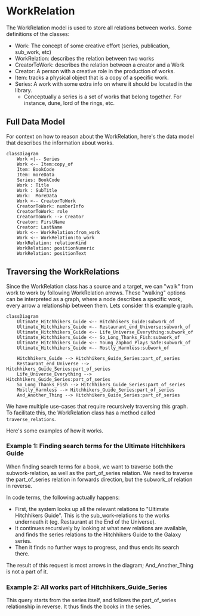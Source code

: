 # WorkRelation
The WorkRelation model is used to store all relations between works. Some definitions of the classes:

- Work: The concept of some creative effort (series, publication, sub_work, etc)
- WorkRelation: describes the relation between two works
- CreatorToWork: describes the relation between a creator and a Work
- Creator: A person with a creative role in the production of works.
- Item: tracks a physical object that is a copy of a specific work.
- Series: A work with some extra info on where it should be located in the library.
  - Conceptually a series is a set of works that belong together. For instance, dune, lord of the rings, etc.

## Full Data Model
For context on how to reason about the WorkRelation, here's the data model that describes the information about works.
```mermaid
classDiagram
    Work <|-- Series
    Work <-- Item:copy_of
    Item: BookCode
    Item: moreData
    Series: BookCode
    Work : Title
    Work : SubTitle
    Work:  MoreData
    Work <-- CreatorToWork
    CreatorToWork: numberInfo
    CreatorToWork: role
    CreatorToWork --> Creator
    Creator: FirstName
    Creator: LastName
    Work <-- WorkRelation:from_work
    Work <-- WorkRelation:to_work
    WorkRelation: relationKind
    WorkRelation: positionNumeric
    WorkRelation: positionText
```


## Traversing the WorkRelations
Since the WorkRelation class has a source and a target, we can "walk" from work to work by following WorkRelation arrows. These "walking" options can be interpreted as a graph, where a node describes a specific work, every arrow a relationship between them.
Lets consider this example graph.  

```mermaid
classDiagram
    Ultimate_Hitchhikers_Guide <-- Hitchhikers_Guide:subwork_of
    Ultimate_Hitchhikers_Guide <-- Restaurant_end_Universe:subwork_of
    Ultimate_Hitchhikers_Guide <-- Life_Universe_Everything:subwork_of
    Ultimate_Hitchhikers_Guide <-- So_Long_Thanks_Fish:subwork_of
    Ultimate_Hitchhikers_Guide <-- Young_Zaphod_Plays_Safe:subwork_of
    Ultimate_Hitchhikers_Guide <-- Mostly_Harmless:subwork_of
    
    Hitchhikers_Guide --> Hitchhikers_Guide_Series:part_of_series
    Restaurant_end_Universe --> Hitchhikers_Guide_Series:part_of_series
    Life_Universe_Everything --> Hitchhikers_Guide_Series:part_of_series
    So_Long_Thanks_Fish --> Hitchhikers_Guide_Series:part_of_series
    Mostly_Harmless --> Hitchhikers_Guide_Series:part_of_series
    And_Another_Thing --> Hitchhikers_Guide_Series:part_of_series

```

We have multiple use-cases that require recursively traversing this graph. To facilitate this, the WorkRelation class has a method called `traverse_relations`.

Here's some examples of how it works.
### Example 1: Finding search terms for the Ultimate Hitchhikers Guide
When finding search terms for a book, we want to traverse both the subwork-relation, as well as the part_of_series relation.
We need to traverse the part_of_series relation in forwards direction, but the subwork_of relation in reverse.

In code terms, the following actually happens:
- First, the system looks up all the relevant relations to "Ultimate Hitchhikers Guide". This is the sub_work-relations to the works underneath it (eg. Restaurant at the End of the Universe).
- It continues recursively by looking at what new relations are available, and finds the series relations to the Hitchhikers Guide to the Galaxy series.
- Then it finds no further ways to progress, and thus ends its search there.

The result of this request is most arrows in the diagram; And_Another_Thing is not a part of it.
### Example 2: All works part of Hitchhikers_Guide_Series
This query starts from the series itself, and follows the part_of_series relationship in reverse. 
It thus finds the books in the series.
